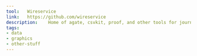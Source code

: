 ```yaml
---
tool:	Wireservice
link:	https://github.com/wireservice
description:	Home of agate, csvkit, proof, and other tools for journalists and data users
tags:
- data
- graphics
- other-stuff
---
```

